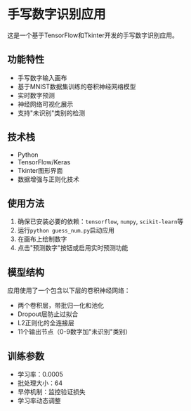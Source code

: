 # 手写数字识别应用

这是一个基于TensorFlow和Tkinter开发的手写数字识别应用。

## 功能特性

- 手写数字输入画布
- 基于MNIST数据集训练的卷积神经网络模型
- 实时数字预测
- 神经网络可视化展示
- 支持"未识别"类别的检测

## 技术栈

- Python
- TensorFlow/Keras
- Tkinter图形界面
- 数据增强与正则化技术

## 使用方法

1. 确保已安装必要的依赖：`tensorflow`, `numpy`, `scikit-learn`等
2. 运行`python guess_num.py`启动应用
3. 在画布上绘制数字
4. 点击"预测数字"按钮或启用实时预测功能

## 模型结构

应用使用了一个包含以下层的卷积神经网络：
- 两个卷积层，带批归一化和池化
- Dropout层防止过拟合
- L2正则化的全连接层
- 11个输出节点（0-9数字加"未识别"类别）

## 训练参数

- 学习率：0.0005
- 批处理大小：64
- 早停机制：监控验证损失
- 学习率动态调整 